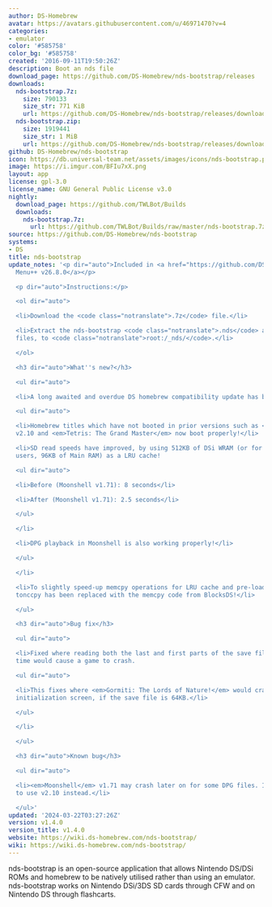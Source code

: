 ```yaml
---
author: DS-Homebrew
avatar: https://avatars.githubusercontent.com/u/46971470?v=4
categories:
- emulator
color: '#585758'
color_bg: '#585758'
created: '2016-09-11T19:50:26Z'
description: Boot an nds file
download_page: https://github.com/DS-Homebrew/nds-bootstrap/releases
downloads:
  nds-bootstrap.7z:
    size: 790133
    size_str: 771 KiB
    url: https://github.com/DS-Homebrew/nds-bootstrap/releases/download/v1.4.0/nds-bootstrap.7z
  nds-bootstrap.zip:
    size: 1919441
    size_str: 1 MiB
    url: https://github.com/DS-Homebrew/nds-bootstrap/releases/download/v1.4.0/nds-bootstrap.zip
github: DS-Homebrew/nds-bootstrap
icon: https://db.universal-team.net/assets/images/icons/nds-bootstrap.png
image: https://i.imgur.com/BFIu7xX.png
layout: app
license: gpl-3.0
license_name: GNU General Public License v3.0
nightly:
  download_page: https://github.com/TWLBot/Builds
  downloads:
    nds-bootstrap.7z:
      url: https://github.com/TWLBot/Builds/raw/master/nds-bootstrap.7z
source: https://github.com/DS-Homebrew/nds-bootstrap
systems:
- DS
title: nds-bootstrap
update_notes: '<p dir="auto">Included in <a href="https://github.com/DS-Homebrew/TWiLightMenu/releases/tag/v26.8.0"><strong>TW</strong>i<strong>L</strong>ight
  Menu++ v26.8.0</a></p>

  <p dir="auto">Instructions:</p>

  <ol dir="auto">

  <li>Download the <code class="notranslate">.7z</code> file.</li>

  <li>Extract the nds-bootstrap <code class="notranslate">.nds</code> and <code class="notranslate">.ver</code>
  files, to <code class="notranslate">root:/_nds/</code>.</li>

  </ol>

  <h3 dir="auto">What''s new?</h3>

  <ul dir="auto">

  <li>A long awaited and overdue DS homebrew compatibility update has been implemented!

  <ul dir="auto">

  <li>Homebrew titles which have not booted in prior versions such as <em>Moonshell</em>
  v2.10 and <em>Tetris: The Grand Master</em> now boot properly!</li>

  <li>SD read speeds have improved, by using 512KB of DSi WRAM (or for Memory Pit
  users, 96KB of Main RAM) as a LRU cache!

  <ul dir="auto">

  <li>Before (Moonshell v1.71): 8 seconds</li>

  <li>After (Moonshell v1.71): 2.5 seconds</li>

  </ul>

  </li>

  <li>DPG playback in Moonshell is also working properly!</li>

  </ul>

  </li>

  <li>To slightly speed-up memcpy operations for LRU cache and pre-loaded ROM reads,
  tonccpy has been replaced with the memcpy code from BlocksDS!</li>

  </ul>

  <h3 dir="auto">Bug fix</h3>

  <ul dir="auto">

  <li>Fixed where reading both the last and first parts of the save file at the same
  time would cause a game to crash.

  <ul dir="auto">

  <li>This fixes where <em>Gormiti: The Lords of Nature!</em> would crash on the save
  initialization screen, if the save file is 64KB.</li>

  </ul>

  </li>

  </ul>

  <h3 dir="auto">Known bug</h3>

  <ul dir="auto">

  <li><em>Moonshell</em> v1.71 may crash later on for some DPG files. It is recommended
  to use v2.10 instead.</li>

  </ul>'
updated: '2024-03-22T03:27:26Z'
version: v1.4.0
version_title: v1.4.0
website: https://wiki.ds-homebrew.com/nds-bootstrap/
wiki: https://wiki.ds-homebrew.com/nds-bootstrap/
---
```

nds-bootstrap is an open-source application that allows Nintendo DS/DSi ROMs and homebrew to be natively utilised rather than using an emulator. nds-bootstrap works on Nintendo DSi/3DS SD cards through CFW and on Nintendo DS through flashcarts.